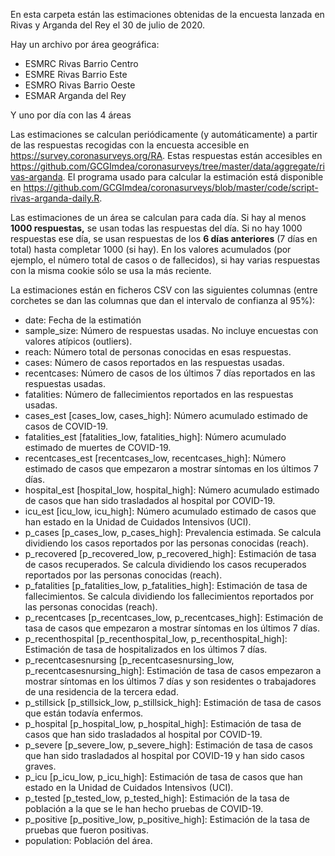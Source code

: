
En esta carpeta están las estimaciones obtenidas de la encuesta lanzada en Rivas y Arganda del Rey el 30 de julio de 2020.

Hay un archivo por área geográfica:
- ESMRC		Rivas Barrio Centro
- ESMRE		Rivas Barrio Este
- ESMRO		Rivas Barrio Oeste
- ESMAR		Arganda del Rey

Y uno por día con las 4 áreas

Las estimaciones se calculan periódicamente (y automáticamente) a partir de las respuestas recogidas con la encuesta accesible en https://survey.coronasurveys.org/RA. Estas respuestas están accesibles en https://github.com/GCGImdea/coronasurveys/tree/master/data/aggregate/rivas-arganda. El programa usado para calcular la estimación está disponible en https://github.com/GCGImdea/coronasurveys/blob/master/code/script-rivas-arganda-daily.R.

Las estimaciones de un área se calculan para cada día. Si hay al menos **1000 respuestas,** se usan todas las respuestas del día. Si no hay 1000 respuestas ese día, se usan
respuestas de los **6 días anteriores** (7 días en total) hasta completar 1000 (si hay). En los valores acumulados (por ejemplo, el número total de casos o de fallecidos), si hay varias respuestas con la misma cookie sólo se usa la más reciente.

La estimaciones están en ficheros CSV con las siguientes columnas (entre corchetes se dan las columnas que dan el intervalo de confianza al 95%):
- date: Fecha de la estimatión
- sample_size: Número de respuestas usadas. No incluye encuestas con valores atípicos (outliers).
- reach: Número total de personas conocidas en esas respuestas.
- cases: Número de casos reportados en las respuestas usadas.
- recentcases: Número de casos de los últimos 7 días reportados en las respuestas usadas.
- fatalities: Número de fallecimientos reportados en las respuestas usadas.
- cases_est [cases_low, cases_high]: Número acumulado estimado de casos de COVID-19.
- fatalities_est [fatalities_low, fatalities_high]: Número acumulado estimado de muertes de COVID-19.
- recentcases_est [recentcases_low, recentcases_high]: Número estimado de casos que empezaron a mostrar síntomas en los últimos 7 días.
- hospital_est [hospital_low, hospital_high]: Número acumulado estimado de casos que han sido trasladados al hospital por COVID-19.
- icu_est [icu_low, icu_high]: Número acumulado estimado de casos que han estado en la Unidad de Cuidados Intensivos (UCI).
- p_cases [p_cases_low, p_cases_high]: Prevalencia estimada. Se calcula dividiendo los casos reportados por las personas conocidas (reach).
- p_recovered [p_recovered_low, p_recovered_high]: Estimación de tasa de casos recuperados. Se calcula dividiendo los casos recuperados reportados por las personas conocidas (reach).
- p_fatalities [p_fatalities_low, p_fatalities_high]: Estimación de tasa de fallecimientos. Se calcula dividiendo los fallecimientos reportados por las personas conocidas (reach).
- p_recentcases [p_recentcases_low, p_recentcases_high]: Estimación de tasa de casos que empezaron a mostrar síntomas en los últimos 7 días.
- p_recenthospital [p_recenthospital_low, p_recenthospital_high]: Estimación de tasa de hospitalizados en los últimos 7 días.
- p_recentcasesnursing [p_recentcasesnursing_low, p_recentcasesnursing_high]: Estimación de tasa de casos empezaron a mostrar síntomas en los últimos 7 días y son residentes o trabajadores de una residencia de la tercera edad.
- p_stillsick [p_stillsick_low, p_stillsick_high]: Estimación de tasa de casos que están todavía enfermos.
- p_hospital [p_hospital_low, p_hospital_high]: Estimación de tasa de casos que han sido trasladados al hospital por COVID-19.
- p_severe [p_severe_low, p_severe_high]: Estimación de tasa de casos que han sido trasladados al hospital por COVID-19 y han sido casos graves.
- p_icu [p_icu_low, p_icu_high]: Estimación de tasa de casos que han estado en la Unidad de Cuidados Intensivos (UCI).
- p_tested [p_tested_low, p_tested_high]: Estimación de la tasa de población a la que se le han hecho pruebas de COVID-19.
- p_positive [p_positive_low, p_positive_high]: Estimación de la tasa de pruebas que fueron positivas.
- population: Población del área.
